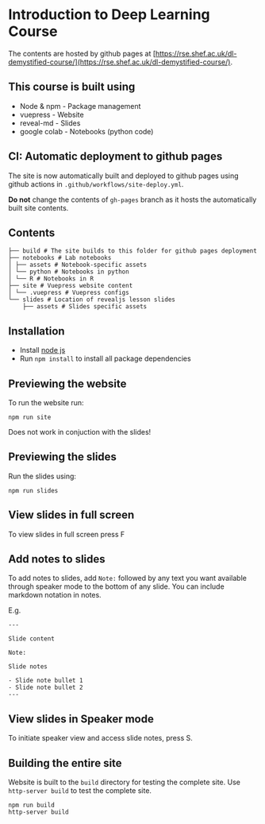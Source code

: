 # Introduction to Deep Learning Course

The contents are hosted by github pages at [https://rse.shef.ac.uk/dl-demystified-course/](https://rse.shef.ac.uk/dl-demystified-course/).

## This course is built using 

* Node & npm - Package management
* vuepress - Website 
* reveal-md - Slides
* google colab - Notebooks (python code)

## CI: Automatic deployment to github pages

The site is now automatically built and deployed to github pages using github actions in `.github/workflows/site-deploy.yml`.

**Do not** change the contents of `gh-pages` branch as it hosts the automatically built site contents. 

## Contents

```
├── build # The site builds to this folder for github pages deployment
├── notebooks # Lab notebooks
│ ├── assets # Notebook-specific assets
│ └── python # Notebooks in python
│ └── R # Notebooks in R
├── site # Vuepress website content
│ └── .vuepress # Vuepress configs
└── slides # Location of revealjs lesson slides
    ├── assets # Slides specific assets
```

## Installation

* Install [node js](https://nodejs.org/)
* Run `npm install` to install all package dependencies


## Previewing the website 

To run the website run:

```
npm run site
```

Does not work in conjuction with the slides!

## Previewing the slides

Run the slides using:

```
npm run slides
```
## View slides in full screen

To view slides in full screen press F

## Add notes to slides

To add notes to slides, add `Note:` followed by any text you want available through speaker mode to the bottom of any slide. You can include markdown notation in notes.

E.g.

```
---

Slide content

Note:

Slide notes

- Slide note bullet 1
- Slide note bullet 2
---
```

## View slides in Speaker mode

To initiate speaker view and access slide notes, press S. 

## Building the entire site

Website is built to the `build` directory for testing the complete site. Use `http-server build` to test the complete site. 

```
npm run build
http-server build
```
